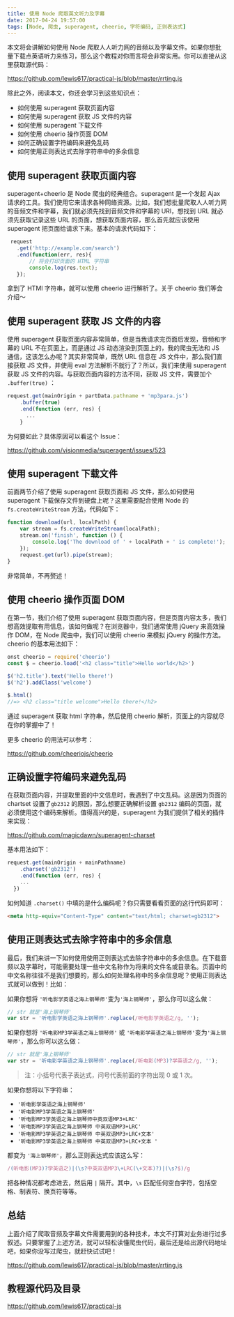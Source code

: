 ```yaml
---
title: 使用 Node 爬取英文听力及字幕
date: 2017-04-24 19:57:00
tags: [Node, 爬虫, superagent, cheerio, 字符编码, 正则表达式]
---
```

本文将会讲解如何使用 Node 爬取人人听力网的音频以及字幕文件。如果你想批量下载点英语听力来练习，那么这个教程对你而言将会非常实用。你可以直接从这里获取源代码：

https://github.com/lewis617/practical-js/blob/master/rrting.js

除此之外，阅读本文，你还会学习到这些知识点：

- 如何使用 superagent 获取页面内容
- 如何使用 superagent 获取 JS 文件的内容
- 如何使用 superagent 下载文件
- 如何使用 cheerio 操作页面 DOM
- 如何正确设置字符编码来避免乱码
- 如何使用正则表达式去除字符串中的多余信息

<!--more-->

## 使用 superagent 获取页面内容

superagent+cheerio 是 Node 爬虫的经典组合。superagent 是一个发起 Ajax 请求的工具。我们使用它来请求各种网络资源。比如，我们想批量爬取人人听力网的音频文件和字幕，我们就必须先找到音频文件和字幕的 URl，想找到 URL 就必须先获取记录这些 URL 的页面，想获取页面内容，那么首先就应该使用 superagent 把页面给请求下来。基本的请求代码如下：

```js
 request
   .get('http://example.com/search')
   .end(function(err, res){
	   // 将会打印页面的 HTML 字符串
       console.log(res.text);
   });
```

拿到了 HTMl 字符串，就可以使用 cheerio 进行解析了。关于 cheerio 我们等会介绍～ 

## 使用 superagent 获取 JS 文件的内容

使用 superagent 获取页面内容非常简单，但是当我请求完页面后发现，音频和字幕的 URL 不在页面上，而是通过 JS 动态渲染到页面上的，我的爬虫无法和 JS 通信，这该怎么办呢？其实非常简单，既然 URL 信息在 JS 文件中，那么我们直接获取 JS 文件，并使用 eval 方法解析不就行了？所以，我们来使用 superagent 获取 JS 文件的内容。与获取页面内容的方法不同，获取 JS 文件，需要加个 `.buffer(true)` ：

```js
request.get(mainOrigin + partData.pathname + 'mp3para.js')
    .buffer(true)
    .end(function (err, res) {
      ...
    }
```

为何要如此？具体原因可以看这个 Issue：

 https://github.com/visionmedia/superagent/issues/523

## 使用 superagent 下载文件

前面两节介绍了使用 superagent 获取页面和 JS 文件，那么如何使用 superagent 下载保存文件到硬盘上呢？这里需要配合使用 Node 的 `fs.createWriteStream` 方法，代码如下：

```js
function download(url, localPath) {
    var stream = fs.createWriteStream(localPath);
    stream.on('finish', function () {
        console.log('The download of ' + localPath + ' is complete!');
    });
    request.get(url).pipe(stream);
}
```

非常简单，不再赘述！

## 使用 cheerio 操作页面 DOM

在第一节，我们介绍了使用 superagent 获取页面内容，但是页面内容太多，我们想高效提取有用信息，该如何做呢？在浏览器中，我们通常使用 jQuery 来高效操作 DOM，在 Node 爬虫中，我们可以使用 cheerio 来模拟 jQuery 的操作方法。cheerio 的基本用法如下：

```js
onst cheerio = require('cheerio')
const $ = cheerio.load('<h2 class="title">Hello world</h2>')

$('h2.title').text('Hello there!')
$('h2').addClass('welcome')

$.html()
//=> <h2 class="title welcome">Hello there!</h2>
```

通过 superagent 获取 html 字符串，然后使用 cheerio 解析，页面上的内容就尽在你的掌握中了！

更多 cheerio 的用法可以参考：

https://github.com/cheeriojs/cheerio


## 正确设置字符编码来避免乱码

在获取页面内容，并提取里面的中文信息时，我遇到了中文乱码。这是因为页面的 chartset 设置了`gb2312` 的原因，那么想要正确解析设置 `gb2312` 编码的页面，就必须使用这个编码来解析。值得高兴的是，superagent 为我们提供了相关的插件来实现：

https://github.com/magicdawn/superagent-charset

基本用法如下：

```js
request.get(mainOrigin + mainPathname)
    .charset('gb2312')
    .end(function (err, res) {
    ...
  })
```
如何知道 `.charset()` 中填的是什么编码呢？你只需要看看页面的这行代码即可：

```html
<meta http-equiv="Content-Type" content="text/html; charset=gb2312">
```

## 使用正则表达式去除字符串中的多余信息

最后，我们来讲一下如何使用使用正则表达式去除字符串中的多余信息。在下载音频以及字幕时，可能需要处理一些中文名称作为将来的文件名或目录名。页面中的中文名称往往不是我们想要的，那么如何处理名称中的多余信息呢？使用正则表达式就可以做到！比如：

如果你想将 `'听电影学英语之海上钢琴师'`变为`'海上钢琴师'`，那么你可以这么做：

```js
// str 就是'海上钢琴师'
var str = '听电影学英语之海上钢琴师'.replace(/听电影学英语之/g, '');
```

如果你想将 `'听电影MP3学英语之海上钢琴师'` 或 `'听电影学英语之海上钢琴师'`变为`'海上钢琴师'`，那么你可以这么做：

```js
// str 就是'海上钢琴师'
var str = '听电影学英语之海上钢琴师'.replace(/听电影(MP3)?学英语之/g, '');
```
> 注：小括号代表子表达式，问号代表前面的字符出现 0 或 1 次。

如果你想将以下字符串：

- `'听电影学英语之海上钢琴师'`
- `'听电影MP3学英语之海上钢琴师'`
- `'听电影MP3学英语之海上钢琴师中英双语MP3+LRC'`
- `'听电影MP3学英语之海上钢琴师 中英双语MP3+LRC'`
- `'听电影MP3学英语之海上钢琴师 中英双语MP3+LRC+文本'`
- `'听电影MP3学英语之海上钢琴师 中英双语MP3+LRC+文本 '`

都变为 `'海上钢琴师'`，那么正则表达式应该这么写：

```js
/(听电影(MP3)?学英语之)|(\s?中英双语MP3\+LRC(\+文本)?)|(\s?$)/g
```

把各种情况都考虑进去，然后用 `|` 隔开。其中，`\s` 匹配任何空白字符，包括空格、制表符、换页符等等。

## 总结

上面介绍了爬取音频及字幕文件需要用到的各种技术，本文不打算对业务进行过多叙述。只要掌握了上述方法，就可以轻松读懂爬虫代码，最后还是给出源代码地址吧，如果你没写过爬虫，就赶快试试吧！

https://github.com/lewis617/practical-js/blob/master/rrting.js

## 教程源代码及目录

https://github.com/lewis617/practical-js